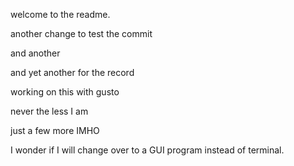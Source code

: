 welcome to the readme.

another change to test the commit

and another

and yet another for the record

working on this with gusto

never the less I am

just a few more IMHO

I wonder if I will change over to a GUI program instead of terminal.